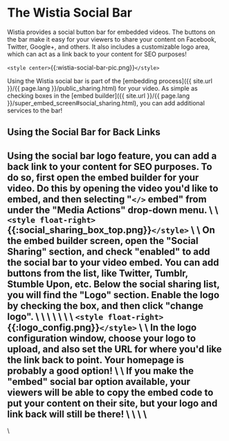 # The Wistia Social Bar

Wistia provides a social button bar for embedded videos.  The buttons on the bar make it easy for your viewers to share your content on Facebook, Twitter, Google+, and others.  It also includes a customizable logo area, which can act as a link back to your content for SEO purposes!

`<style center>`{{:wistia-social-bar-pic.png}}`</style>`

Using the Wistia social bar is part of the [embedding process]({{ site.url }}/{{ page.lang }}/public_sharing.html) for your video. As simple as checking boxes in the [embed builder]({{ site.url }}/{{ page.lang }}/super_embed_screen#social_sharing.html), you can add additional services to the bar!

## Using the Social Bar for Back Links

Using the social bar logo feature, you can add a back link to your content for SEO purposes.  To do so, first open the embed builder for your video.  Do this by opening the video you'd like to embed, and then selecting "`</>` embed" from under the "Media Actions" drop-down menu.
\\
\\
`<style float-right>`{{:social_sharing_box_top.png}}`</style>`
\\
\\
On the embed builder screen, open the "Social Sharing" section, and check "enabled" to add the social bar to your video embed.  You can add buttons from the list, like Twitter, Tumblr, Stumble Upon, etc.  Below the social sharing list, you will find the "Logo" section.  Enable the logo by checking the box, and then click "change logo".
\\
\\
\\
\\
\\
\\
\\
`<style float-right>`{{:logo_config.png}}`</style>`
\\
\\
In the logo configuration window, choose your logo to upload, and also set the URL for where you'd like the link back to point.  Your homepage is probably a good option!
\\
\\
If you make the "embed" social bar option available, your viewers will be able to copy the embed code to put your content on their site, but your logo and link back will still be there!
\\
\\
\\
\\
----
\\

